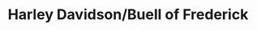 ---
title: "Harley Davidson/Buell of Frederick"
url: /frederick/harley-davidson-buell-of-frederick/
shop: motorcycle
---